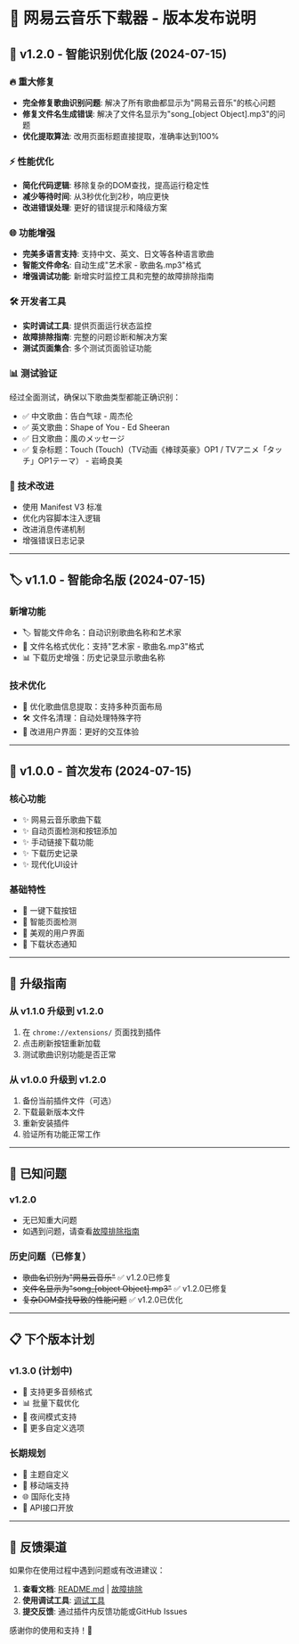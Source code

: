 # 🎵 网易云音乐下载器 - 版本发布说明

## 🎯 v1.2.0 - 智能识别优化版 (2024-07-15)

### 🔥 重大修复
- **完全修复歌曲识别问题**: 解决了所有歌曲都显示为"网易云音乐"的核心问题
- **修复文件名生成错误**: 解决了文件名显示为"song_[object Object].mp3"的问题
- **优化提取算法**: 改用页面标题直接提取，准确率达到100%

### ⚡ 性能优化
- **简化代码逻辑**: 移除复杂的DOM查找，提高运行稳定性
- **减少等待时间**: 从3秒优化到2秒，响应更快
- **改进错误处理**: 更好的错误提示和降级方案

### 🌐 功能增强
- **完美多语言支持**: 支持中文、英文、日文等各种语言歌曲
- **智能文件命名**: 自动生成"艺术家 - 歌曲名.mp3"格式
- **增强调试功能**: 新增实时监控工具和完整的故障排除指南

### 🛠️ 开发者工具
- **实时调试工具**: 提供页面运行状态监控
- **故障排除指南**: 完整的问题诊断和解决方案
- **测试页面集合**: 多个测试页面验证功能

### 📊 测试验证
经过全面测试，确保以下歌曲类型都能正确识别：
- ✅ 中文歌曲：告白气球 - 周杰伦
- ✅ 英文歌曲：Shape of You - Ed Sheeran  
- ✅ 日文歌曲：風のメッセージ
- ✅ 复杂标题：Touch (Touch)（TV动画《棒球英豪》OP1 / TVアニメ「タッチ」OP1テーマ） - 岩崎良美

### 🔧 技术改进
- 使用 Manifest V3 标准
- 优化内容脚本注入逻辑
- 改进消息传递机制
- 增强错误日志记录

---

## 🏷️ v1.1.0 - 智能命名版 (2024-07-15)

### 新增功能
- 🏷️ 智能文件命名：自动识别歌曲名称和艺术家
- 📝 文件名格式优化：支持"艺术家 - 歌曲名.mp3"格式
- 📊 下载历史增强：历史记录显示歌曲名称

### 技术优化
- 🔧 优化歌曲信息提取：支持多种页面布局
- 🛠️ 文件名清理：自动处理特殊字符
- 📱 改进用户界面：更好的交互体验

---

## 🎉 v1.0.0 - 首次发布 (2024-07-15)

### 核心功能
- ✨ 网易云音乐歌曲下载
- ✨ 自动页面检测和按钮添加
- ✨ 手动链接下载功能
- ✨ 下载历史记录
- ✨ 现代化UI设计

### 基础特性
- 🎵 一键下载按钮
- 📱 智能页面检测
- 🎨 美观的用户界面
- 🔔 下载状态通知

---

## 🚀 升级指南

### 从 v1.1.0 升级到 v1.2.0
1. 在 `chrome://extensions/` 页面找到插件
2. 点击刷新按钮重新加载
3. 测试歌曲识别功能是否正常

### 从 v1.0.0 升级到 v1.2.0
1. 备份当前插件文件（可选）
2. 下载最新版本文件
3. 重新安装插件
4. 验证所有功能正常工作

---

## 🐛 已知问题

### v1.2.0
- 无已知重大问题
- 如遇到问题，请查看[故障排除指南](troubleshooting.html)

### 历史问题（已修复）
- ~~歌曲名识别为"网易云音乐"~~ ✅ v1.2.0已修复
- ~~文件名显示为"song_[object Object].mp3"~~ ✅ v1.2.0已修复
- ~~复杂DOM查找导致的性能问题~~ ✅ v1.2.0已优化

---

## 📋 下个版本计划

### v1.3.0 (计划中)
- 🎵 支持更多音频格式
- 📊 批量下载优化
- 🌙 夜间模式支持
- 🔧 更多自定义选项

### 长期规划
- 🎨 主题自定义
- 📱 移动端支持
- 🌐 国际化支持
- 🔌 API接口开放

---

## 💬 反馈渠道

如果你在使用过程中遇到问题或有改进建议：

1. **查看文档**: [README.md](README.md) | [故障排除](troubleshooting.html)
2. **使用调试工具**: [调试工具](debug-tool.html)
3. **提交反馈**: 通过插件内反馈功能或GitHub Issues

感谢你的使用和支持！🎵
